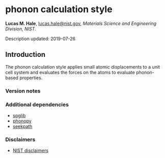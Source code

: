 # phonon calculation style

**Lucas M. Hale**, [lucas.hale@nist.gov](mailto:lucas.hale@nist.gov?Subject=ipr-demo), *Materials Science and Engineering Division, NIST*.

Description updated: 2019-07-26

## Introduction

The phonon calculation style applies small atomic displacements to a unit cell system and evaluates the forces on the atoms to evaluate phonon-based properties.

### Version notes

### Additional dependencies

- [spglib](https://atztogo.github.io/spglib/python-spglib.html)
- [phonopy](https://atztogo.github.io/phonopy/)
- [seekpath](https://pypi.org/project/seekpath/)

### Disclaimers

- [NIST disclaimers](http://www.nist.gov/public_affairs/disclaimer.cfm)
